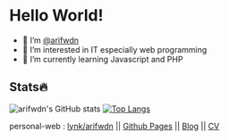# Hello World!
- 👋 I’m [@arifwdn](https://instagram.com/arifwdn)
- 👀 I’m interested in IT especially web programming
- 🌱 I’m currently learning Javascript and PHP

## Stats🔥
![arifwdn's GitHub stats](https://github-readme-stats.vercel.app/api?username=arifwdn&show_icons=true&theme=radical)
[![Top Langs](https://github-readme-stats.vercel.app/api/top-langs/?username=arifwdn&layout=compact&theme=vision-friendly-dark)](https://github.com/anuraghazra/github-readme-stats)

personal-web : [lynk/arifwdn](https://lynk.id/arifwdn) || [Github Pages](https://arifwdn.github.io) || [Blog](https://codecodecppsaya.blogspot.com) || [CV](https://arifwdn.github.io/cv)

<!---
arifwdn/arifwdn is a ✨ special ✨ repository because its `README.md` (this file) appears on your GitHub profile.
You can click the Preview link to take a look at your changes.
--->

